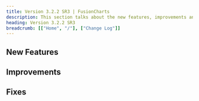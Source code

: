 ```yaml
---
title: Version 3.2.2 SR3 | FusionCharts
description: This section talks about the new features, improvements and fixes for v3.2.2 SR3.
heading: Version 3.2.2 SR3
breadcrumb: [["Home", "/"], ["Change Log"]]
---
```


## New Features

## Improvements

## Fixes
